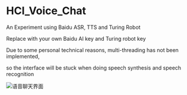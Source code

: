 # HCI_Voice_Chat
An Experiment using Baidu ASR, TTS and Turing Robot

Replace with your own Baidu AI key and Turing robot key

Due to some personal technical reasons, multi-threading has not been implemented,

so the interface will be stuck when doing speech synthesis and speech recognition

![语音聊天界面](https://github.com/algzjh/HCI_Voice_Chat/blob/master/readmeImg/UI.JPG)
